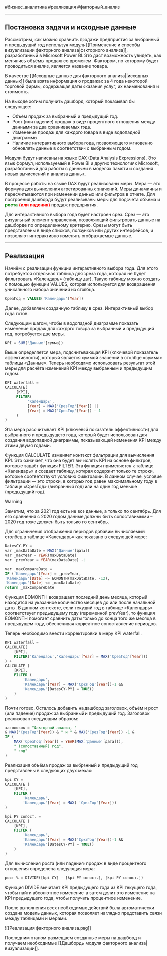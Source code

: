 #бизнес_аналитика #реализация #факторный_анализ  

---
## Постановка задачи и исходные данные

Рассмотрим, как можно сравнить продажи предприятия за выбранный и предыдущий год используя модуль [[Применение и способы визуализации факторного анализа|факторного анализа]], разработанный в Microsoft Power BI. Это даст возможность увидеть, как менялись объёмы продаж со временем. Фактором, по которому будет проводиться анализ, является название товара.

В качестве [[Исходные данные для факторного анализа||исходных данных]] была взята информация о продажах за 4 года некоторой торговой фирмы, содержащая даты оказания услуг, их наименования и стоимость. 

На выходе хотим получить дашборд, который показывал бы следующее:

-   Объём продаж за выбранный и предыдущий год.
-   Рост (или падение) продаж в виде процентного отношения между данными за два сравниваемых года.
-   Изменение продаж для каждого товара в виде водопадной диаграммы.
-   Наличие интерактивного выбора года, позволяющего мгновенно обновлять данные в соответствии с выбранным годом.

Модули будут написаны на языке DAX (Data Analysis Expressions). Это язык формул, используемый в Power BI и других технологиях Microsoft, разработанный для работы с данными в моделях памяти и создания новых вычислений и анализа данных.

В процессе работы на языке DAX будут реализованы меры. Мера — это формула для вычисления агрегированных значений. Меры динамичны и пересчитываются при изменении данных или фильтров в отчете. Для построения дашборда будут реализованы меры для подсчета объема и <strong style="color: green;">роста</strong> <strong style="color: red;">(или падения)</strong> продаж предприятия.

Для интерактивного выбора года будет настроен срез. Срез — это визуальный элемент управления, позволяющий фильтровать данные на дашборде по определенному критерию. Срезы могут быть представлены в виде списков, ползунков или других интерфейсов, и позволяют интерактивно изменять отображаемые данные.

---
## Реализация

Начнём с реализации функции интерактивного выбора года. Для этого потребуется отдельная таблица для среза года, которая не будет фильтровать «Календарь» (таблицу дат). Такую таблицу можно создать с помощью функции VALUES, которая используется для возвращения уникального набора значений из столбца.

```sql
СрезГод = VALUES('Календарь'[Year])
```

Далее, добавляем созданную таблицу в срез. Интерактивный выбор года готов.

Следующим шагом, чтобы в водопадной диаграмме показать изменение продаж для каждого товара за выбранный и предыдущий год, потребуется две меры.

```sql
KPI = SUM('Данные'[сумма])
```

Выше определяется мера, подсчитывающая KPI (ключевой показатель эффективности), который является суммой значений в столбце «сумма» таблицы «Данные». Теперь необходимо использовать результат этой меры для расчёта изменений KPI между выбранным и предыдущим годом.

```sql
KPI waterfall =
CALCULATE(
     [KPI],
     FILTER(
          'Календарь',
          [Year] = MAX('СрезГод'[Year]) ||
          [Year] = MAX('СрезГод'[Year]) – 1
     )
)
```

Эта мера рассчитывает KPI (ключевой показатель эффективности) для выбранного и предыдущего года, который будет использован для создания водопадной диаграммы, показывающей изменения KPI между этими двумя годами. 

Функция CALCULATE изменяет контекст фильтрации для вычисления KPI. Это означает, что она будет вычислять KPI на основе фильтров, которые задаёт функция FILTER. Эта функция применяется к таблице «Календарь» и создает таблицу, которая содержит только те строки, которые соответствуют условию фильтрации. В данном случае, условие фильтрации — это строки, в которых год равен максимальному году в таблице «СрезГод» (выбранный год) или на один год меньше (предыдущий год).

> [!warning] 
> Заметим, что за 2021 год есть не все данные, а только по сентябрь. Для его сравнения с 2020 годом данные должны быть сопоставимыми – 2020 год тоже должен быть только по сентябрь. 

Для ограничения отображения периодов добавим вычисляемый столбец в таблице «Календарь» как показано в следующей мере:

```sql
DatesCY-PY =
var _maxDataDate = MAX('Данные'[дата])
var _maxYear = YEAR(maxDataDate)
var _prevYear = YEAR(maxDataDate) -1

var _maxCompareDate =
IF ('Календарь'[Year] = _prevYear,
'Календарь'[Date] <= EOMONTH(maxDataDate, -12),
'Календарь'[Date] <= _maxDataDate)
return _maxCompareDate
```

Функция EOMONTH возвращает последний день месяца, который находится на указанное количество месяцев до или после начальной даты. В данном контексте, если текущий год в таблице «Календарь» соответствует предыдущему году (переменной prevYear), то функция EOMONTH помогает сравнить даты только до конца того же месяца в предыдущем году, обеспечивая корректное сопоставление периодов.

Теперь необходимо внести корректировки в меру KPI waterfall.

```sql
KPI waterfall =
CALCULATE(
	[KPI],
	FILTER('Календарь','Календарь'[Year] = MAX('СрезГод'[Year]))
) +
CALCULATE (
	[KPI],
	FILTER (
		'Календарь',
		'Календарь'[Year] = MAX('СрезГод'[Year])-1 &&
		'Календарь'[DatesCY-PY] = TRUE()
    )
)
```

Почти готово. Осталось добавить на дашборд заголовок, объём и рост (или падение) продаж за выбранный и предыдущий год. Заголовок реализован следующим образом:

```sql
заголовок = "Факторный анализ, "
& MAX('СрезГод'[Year]) & " и " & MAX('СрезГод'[Year]) -1 &
IF (
	MAX('СрезГод'[Year]) = YEAR(MAX('Данные'[дата])),
	" (сопоставимый) год",
	" год"
)
```

Реализация объёма продаж за выбранный и предыдущий год представлены в следующих двух мерах:

```sql
kpi CY =
CALCULATE (
	[KPI],
	FILTER (
		'Календарь',
		'Календарь'[Year] = MAX( 'СрезГод'[Year]))
)
```

```sql
kpi PY сопост. =
CALCULATE (
	[KPI],
	FILTER (
		'Календарь',
		'Календарь'[Year] = MAX('СрезГод'[Year])-1 &&
		'Календарь'[DatesCY-PY] = TRUE()
	)
)
```

Для вычисления роста (или падения) продаж в виде процентного отношения определена следующая мера:

```sql
рост % = DIVIDE([kpi CY] - [kpi PY сопост.], [kpi PY сопост.])
```

Функция DIVIDE вычитает KPI предыдущего года из KPI текущего года, чтобы найти абсолютное изменение, а затем делит это изменение на KPI предыдущего года, чтобы получить процентное изменение.

После выполнения всех необходимых действий была автоматически создана модель данных, которая позволяет наглядно представить связи между таблицами и мерами.

![[Реализация факторного анализа.png]]

Последним этапом размещаем созданные меры на дашборд и получаем необходимые [[Дашборды модуля факторного анализа|визуализации]].